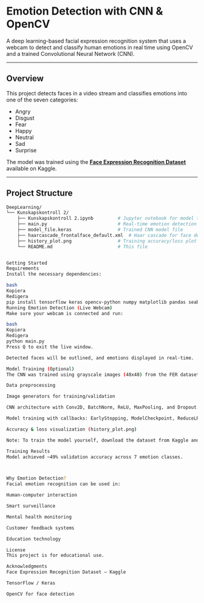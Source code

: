 # Emotion Detection with CNN & OpenCV

A deep learning-based facial expression recognition system that uses a webcam to detect and classify human emotions in real time using OpenCV and a trained Convolutional Neural Network (CNN).

---

## Overview

This project detects faces in a video stream and classifies emotions into one of the seven categories:
- Angry
- Disgust
- Fear
- Happy
- Neutral
- Sad
- Surprise

The model was trained using the **[Face Expression Recognition Dataset](https://www.kaggle.com/jonathanoheix/face-expression-recognition-dataset)** available on Kaggle.

---

## Project Structure

```bash
DeepLearning/
└── Kunskapskontroll 2/
    ├── Kunskapskontroll 2.ipynb         # Jupyter notebook for model training
    ├── main.py                          # Real-time emotion detection script
    ├── model_file.keras                 # Trained CNN model file
    ├── haarcascade_frontalface_default.xml  # Haar cascade for face detection
    ├── history_plot.png                 # Training accuracy/loss plot
    └── README.md                        # This file


Getting Started
Requirements
Install the necessary dependencies:

bash
Kopiera
Redigera
pip install tensorflow keras opencv-python numpy matplotlib pandas seaborn
Running Emotion Detection (Live Webcam)
Make sure your webcam is connected and run:

bash
Kopiera
Redigera
python main.py
Press Q to exit the live window.

Detected faces will be outlined, and emotions displayed in real-time.

Model Training (Optional)
The CNN was trained using grayscale images (48x48) from the FER dataset. The notebook Kunskapskontroll 2.ipynb contains:

Data preprocessing

Image generators for training/validation

CNN architecture with Conv2D, BatchNorm, ReLU, MaxPooling, and Dropout

Model training with callbacks: EarlyStopping, ModelCheckpoint, ReduceLROnPlateau

Accuracy & loss visualization (history_plot.png)

Note: To train the model yourself, download the dataset from Kaggle and place it appropriately, updating paths in the notebook.

Training Results
Model achieved ~49% validation accuracy across 7 emotion classes.



Why Emotion Detection?
Facial emotion recognition can be used in:

Human-computer interaction

Smart surveillance

Mental health monitoring

Customer feedback systems

Education technology

License
This project is for educational use.

Acknowledgments
Face Expression Recognition Dataset – Kaggle

TensorFlow / Keras

OpenCV for face detection
